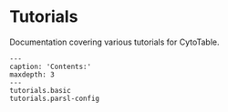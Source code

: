 # Tutorials

Documentation covering various tutorials for CytoTable.

```{toctree}
---
caption: 'Contents:'
maxdepth: 3
---
tutorials.basic
tutorials.parsl-config
```
